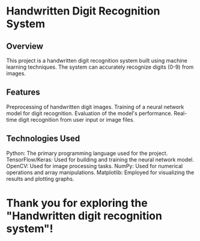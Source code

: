 # Handwritten Digit Recognition System
## Overview
This project is a handwritten digit recognition system built using machine learning techniques. The system can accurately recognize digits (0-9) from images.

## Features
Preprocessing of handwritten digit images.
Training of a neural network model for digit recognition.
Evaluation of the model's performance.
Real-time digit recognition from user input or image files.

## Technologies Used
Python: The primary programming language used for the project.
TensorFlow/Keras: Used for building and training the neural network model.
OpenCV: Used for image processing tasks.
NumPy: Used for numerical operations and array manipulations.
Matplotlib: Employed for visualizing the results and plotting graphs.

# Thank you for exploring the "Handwritten digit recognition system"!




